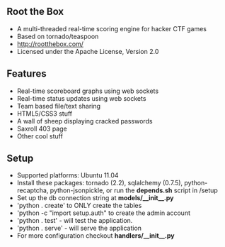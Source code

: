  Root the Box
-------------------
* A multi-threaded real-time scoring engine for hacker CTF games
* Based on tornado/teaspoon
* http://rootthebox.com/
* Licensed under the Apache License, Version 2.0

Features
-------------------
* Real-time scoreboard graphs using web sockets
* Real-time status updates using web sockets
* Team based file/text sharing
* HTML5/CSS3 stuff
* A wall of sheep displaying cracked passwords
* Saxroll 403 page
* Other cool stuff

 Setup
-------------------
* Supported platforms: Ubuntu 11.04
* Install these packages: tornado (2.2), sqlalchemy (0.7.5), python-recaptcha, python-jsonpickle, or run the __depends.sh__ script in /setup
* Set up the db connection string at __models/\_\_init\_\_.py__
* 'python . create' to ONLY create the tables 
* 'python -c "import setup.auth" to create the admin account
* 'python . test' - will test the application.
* 'python . serve' - will serve the application
*  For more configuration checkout __handlers/\_\_init\_\_.py__


